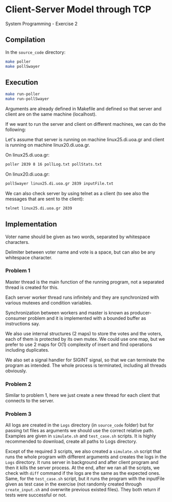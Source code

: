 # Client-Server Model through TCP
System Programming - Exercise 2

## Compilation

In the `source_code` directory:

```bash
make poller
make pollSwayer
```

## Execution

```bash
make run-poller
make run-pollSwayer
```

Arguments are already defined in Makefile and defined so that server and client are on the same machine (localhost).

If we want to run the server and client on different machines, we can do the following:

Let's assume that server is running on machine linux25.di.uoa.gr and client is running on machine linux20.di.uoa.gr.

On linux25.di.uoa.gr:

```bash
poller 2839 8 16 pollLog.txt pollStats.txt
```

On linux20.di.uoa.gr:

```bash
pollSwayer linux25.di.uoa.gr 2839 inputFile.txt
```

We can also check server by using telnet as a client (to see also the messages that are sent to the client):

```bash
telnet linux25.di.uoa.gr 2839
```

## Implementation

Voter name should be given as two words, separated by whitespace characters.

Delimiter between voter name and vote is a space, but can also be any whitespace character.

### Problem 1

Master thread is the main function of the running program, not a separated thread is created for this.

Each server worker thread runs infinitely and they are synchronized with various mutexes and condition variables.

Synchronization between workers and master is known as producer-consumer problem and it is implemented with a bounded buffer as instructions say.

We also use internal structures (2 maps) to store the votes and the voters, each of them is protected by its own mutex. We could use one map,
but we prefer to use 2 maps for O(1) complexity of insert and find operations including duplicates.

We also set a signal handler for SIGINT signal, so that we can terminate the program as intended. The whole process is terminated, including all threads obviously.

### Problem 2

Similar to problem 1, here we just create a new thread for each client that connects to the server.

### Problem 3

All logs are created in the `Logs` directory (in `source_code` folder) but for passing txt files as arguments we should use the correct relative path. Examples are given in `simulate.sh` and `test_case.sh` scripts. It is highly recommended to download, create all paths to Logs directory.

Except of the required 3 scripts, we also created a `simulate.sh` script that runs the whole program with different arguments and creates the logs in the `Logs` directory. It runs server in background and after client program and then it kills the server process. At the end, after we ran all the scripts,
we check with `diff` command if the logs are the same as the expected ones. Same, for the `test_case.sh` script, but it runs the program with the inputFile given
as test case in the exercise (not randomly created through `create_input.sh` and overwrite previous existed files). They both return if tests were successful or not.
